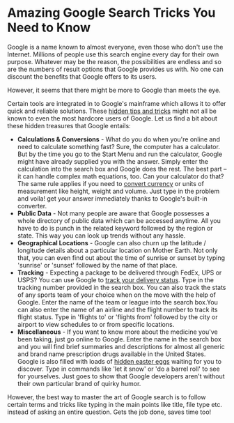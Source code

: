 # Amazing Google Search Tricks You Need to Know

Google is a name known to almost everyone, even those who don't use the Internet. Millions of people use this search engine every day for their own purpose. Whatever may be the reason, the possibilities are endless and so are the numbers of result options that Google provides us with. No one can discount the benefits that Google offers to its users. 

However, it seems that there might be more to Google than meets the eye.

Certain tools are integrated in to Google's mainframe which allows it to offer quick and reliable solutions. These <a href="http://www.thegeekstuff.com/2009/06/expertise-in-google-search/">hidden tips and tricks</a> might not all be known to even the most hardcore users of Google. Let us find a bit about these hidden treasures that Google entails:

- <strong>Calculations & Conversions</strong> - What do you do when you're online and need to calculate something fast? Sure, the computer has a calculator. But by the time you go to the Start Menu and run the calculator, Google might have already supplied you with the answer. Simply enter the calculation into the search box and Google does the rest. The best part &#8211; it can handle complex math equations, too. Can your calculator do that? The same rule applies if you need to <a href="http://www.google.com/finance/converter">convert currency</a> or units of measurement like height, weight and volume. Just type in the problem and voila! get your answer immediately thanks to Google's built-in converter.<br />
- <strong>Public Data</strong> - Not many people are aware that Google possesses a whole directory of public data which can be accessed anytime. All you have to do is punch in the related keyword followed by the region or state. This way you can look up trends without any hassle.<br />
- <strong>Geographical Locations</strong> - Google can also churn up the latitude / longitude details about a particular location on Mother Earth. Not only that, you can even find out about the time of sunrise or sunset by typing 'sunrise' or 'sunset' followed by the name of that place.<br />
- <strong>Tracking</strong> - Expecting a package to be delivered through FedEx, UPS or USPS? You can use Google to <a href="http://code.google.com/apis/checkout/developer/checkout_analytics_integration.html">track your delivery status</a>. Type in the tracking number provided in the search box. You can also track the stats of any sports team of your choice when on the move with the help of Google. Enter the name of the team or league into the search box.You can also enter the name of an airline and the flight number to track its flight status. Type in 'flights to' or 'flights from' followed by the city or airport to view schedules to or from specific locations.<br />
- <strong>Miscellaneous</strong> - If you want to know more about the medicine you've been taking, just go online to Google. Enter the name in the search box and you will find brief summaries and descriptions for almost all generic and brand name prescription drugs available in the United States. Google is also filled with loads of <a href="http://news.cnet.com/8301-30685_3-57318776-264/beyond-the-barrel-roll-googles-easter-eggs/">hidden easter eggs</a> waiting for you to discover. Type in commands like 'let it snow' or 'do a barrel roll' to see for yourselves. Just goes to show that Google developers aren't without their own particular brand of quirky humor. 

However, the best way to master the art of Google search is to follow certain terms and tricks like typing in the main points like title, file type etc. instead of asking an entire question. Gets the job done, saves time too!
